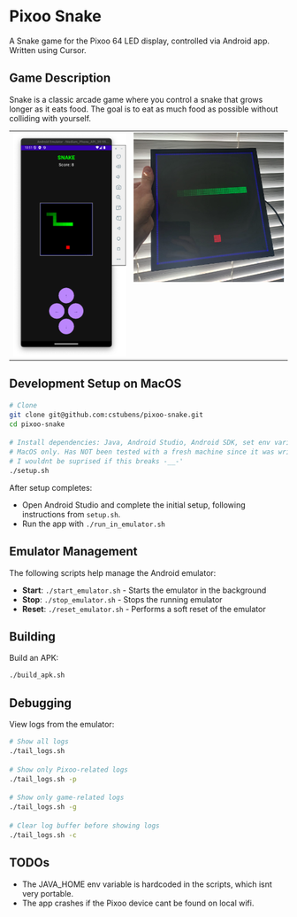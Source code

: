 # Pixoo Snake

A Snake game for the Pixoo 64 LED display, controlled via Android app. Written using Cursor.

## Game Description

Snake is a classic arcade game where you control a snake that grows longer as it eats food. The goal is to eat as much food as possible without colliding with yourself.

<table>
<tr>
<td valign="top"><img src="docs/emulator_screenshot.png" alt="Game Running in Emulator" width="300"/></td>
<td valign="top"><img src="docs/pixoo64.png" alt="Pixoo 64 LED Display" width="400"/></td>
</tr>
</table>

## Development Setup on MacOS

```bash
# Clone
git clone git@github.com:cstubens/pixoo-snake.git
cd pixoo-snake

# Install dependencies: Java, Android Studio, Android SDK, set env variables, etc.
# MacOS only. Has NOT been tested with a fresh machine since it was written.
# I wouldnt be suprised if this breaks -__-'
./setup.sh
```

After setup completes:
- Open Android Studio and complete the initial setup, following instructions from `setup.sh`.
- Run the app with `./run_in_emulator.sh`

## Emulator Management

The following scripts help manage the Android emulator:

- **Start**: `./start_emulator.sh` - Starts the emulator in the background
- **Stop**: `./stop_emulator.sh` - Stops the running emulator
- **Reset**: `./reset_emulator.sh` - Performs a soft reset of the emulator

## Building

Build an APK:
```bash
./build_apk.sh
```

## Debugging

View logs from the emulator:
```bash
# Show all logs
./tail_logs.sh

# Show only Pixoo-related logs
./tail_logs.sh -p

# Show only game-related logs
./tail_logs.sh -g

# Clear log buffer before showing logs
./tail_logs.sh -c
```

## TODOs

- The JAVA_HOME env variable is hardcoded in the scripts, which isnt very portable.
- The app crashes if the Pixoo device cant be found on local wifi.
